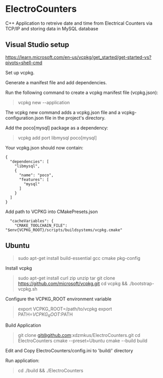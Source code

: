 # ElectroCounters
C++ Application to retreive date and time from Electrical Counters via TCP/IP and storing data in MySQL database

## Visual Studio setup

https://learn.microsoft.com/en-us/vcpkg/get_started/get-started-vs?pivots=shell-cmd

Set up vcpkg.

Generate a manifest file and add dependencies.

Run the following command to create a vcpkg manifest file (vcpkg.json):

> vcpkg new --application

The vcpkg new command adds a vcpkg.json file and a vcpkg-configuration.json file in the project's directory.

Add the poco[mysql] package as a dependency:

> vcpkg add port libmysql poco[mysql]

Your vcpkg.json should now contain:

	{
	  "dependencies": [
		"libmysql",
		{
		  "name": "poco",
		  "features": [
			"mysql"
		  ]
		}
	  ]
	}

Add path to VCPKG into CMakePresets.json

	  "cacheVariables": {
		"CMAKE_TOOLCHAIN_FILE": "$env{VCPKG_ROOT}/scripts/buildsystems/vcpkg.cmake"

## Ubuntu

> sudo apt-get install build-essential gcc cmake pkg-config

Install vcpkg

> sudo apt-get install curl zip unzip tar
> git clone https://github.com/microsoft/vcpkg.git
> cd vcpkg && ./bootstrap-vcpkg.sh

Configure the VCPKG_ROOT environment variable

> export VCPKG_ROOT=/path/to/vcpkg
> export PATH=$VCPKG_ROOT:$PATH

Build Application

> git clone git@github.com:xdzmkus/ElectroCounters.git
> cd ElectroCounters
> cmake --preset=Ubuntu
> cmake --build build

Edit and Copy ElectroCounters/config.ini to 'build/' directory

Run application:

> cd ./build && ./ElectroCounters



